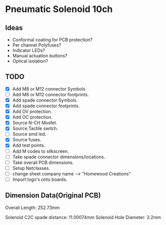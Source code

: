 # Pneumatic Solenoid 10ch

## Ideas

- Conformal coating for PCB protection?
- Per channel Polyfuses?
- Indicator LEDs?
- Manual actuation buttons?
- Optical isolation?



## TODO

- [X] Add M8 or M12 connector Symbols
- [ ] Add M8 or M12 connector footprints.
- [X] Add spade connector Symbols.
- [X] Add spade connector footprints.
- [X] Add OV protection.
- [X] Add OC protection.
- [X] Source N-CH Mosfet.
- [X] Source Tactile switch.
- [ ] Source smd led.
- [X] Source fuses.
- [X] Add test points.
- [ ] Add M codes to silkscreen.
- [ ] Take spade connector dimensions/locations.
- [ ] Take overall PCB dimensions.
- [ ] Setup Netclasses.
- [ ] change sheet company name --> "Homewood Creations"
- [ ] Import logo's onto boards.

## Dimension Data(Original PCB)

Overall Length: 252.73mm

Solenoid C2C spade distance: 11.00074mm
Solenoid Hole Diameter: 3.2mm

